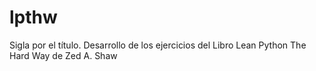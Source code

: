 # lpthw

Sigla por el título. Desarrollo de los ejercicios del Libro Lean Python The Hard Way de Zed A. Shaw
